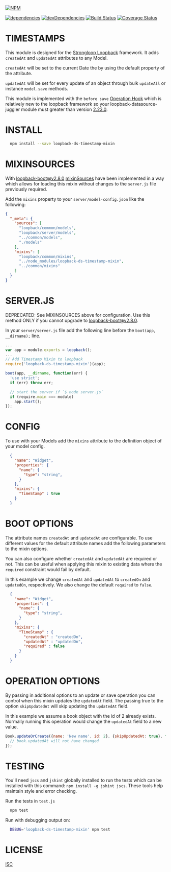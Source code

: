 [![NPM](https://nodei.co/npm/loopback-ds-timestamp-mixin.png?compact=true)](https://nodei.co/npm/loopback-ds-timestamp-mixin/)

[![dependencies](https://img.shields.io/david/clarkbw/loopback-ds-timestamp-mixin.svg)]()
[![devDependencies](https://img.shields.io/david/dev/clarkbw/loopback-ds-timestamp-mixin.svg)]()
[![Build Status](https://travis-ci.org/clarkbw/loopback-ds-timestamp-mixin.svg?branch=master)](https://travis-ci.org/clarkbw/loopback-ds-timestamp-mixin)
[![Coverage Status](https://coveralls.io/repos/clarkbw/loopback-ds-timestamp-mixin/badge.svg)](https://coveralls.io/r/clarkbw/loopback-ds-timestamp-mixin)

TIMESTAMPS
=============

This module is designed for the [Strongloop Loopback](https://github.com/strongloop/loopback) framework.  It adds `createdAt` and `updatedAt` attributes to any Model.

`createdAt` will be set to the current Date the by using the default property of the attribute.

`updatedAt` will be set for every update of an object through bulk `updateAll` or instance `model.save` methods.

This module is implemented with the `before save` [Operation Hook](http://docs.strongloop.com/display/public/LB/Operation+hooks#Operationhooks-beforesave) which is relatively new to the loopback framework so your loopback-datasource-juggler module must greater than version [2.23.0](0002aaedeffadda34ae03752d03d0805ab661665).

INSTALL
=============

```bash
  npm install --save loopback-ds-timestamp-mixin
```

MIXINSOURCES
=============
With [loopback-boot@v2.8.0](https://github.com/strongloop/loopback-boot/)  [mixinSources](https://github.com/strongloop/loopback-boot/pull/131) have been implemented in a way which allows for loading this mixin without changes to the `server.js` file previously required.

Add the `mixins` property to your `server/model-config.json` like the following:

```json
{
  "_meta": {
    "sources": [
      "loopback/common/models",
      "loopback/server/models",
      "../common/models",
      "./models"
    ],
    "mixins": [
      "loopback/common/mixins",
      "../node_modules/loopback-ds-timestamp-mixin",
      "../common/mixins"
    ]
  }
}
```

SERVER.JS
=============

DEPRECATED: See MIXINSOURCES above for configuration. Use this method ONLY if you cannot upgrade to loopback-boot@v2.8.0.

In your `server/server.js` file add the following line before the `boot(app, __dirname);` line.

```js
...
var app = module.exports = loopback();
...
// Add Timestamp Mixin to loopback
require('loopback-ds-timestamp-mixin')(app);

boot(app, __dirname, function(err) {
  'use strict';
  if (err) throw err;

  // start the server if `$ node server.js`
  if (require.main === module)
    app.start();
});
```

CONFIG
=============

To use with your Models add the `mixins` attribute to the definition object of your model config.

```json
  {
    "name": "Widget",
    "properties": {
      "name": {
        "type": "string",
      }
    },
    "mixins": {
      "TimeStamp" : true
    }
  }
```

BOOT OPTIONS
=============

The attribute names `createdAt` and `updatedAt` are configurable.  To use different values for the default attribute names add the following parameters to the mixin options.

You can also configure whether `createdAt` and `updatedAt` are required or not. This can be useful when applying this mixin to existing data where the `required` constraint would fail by default.

In this example we change `createdAt` and `updatedAt` to `createdOn` and `updatedOn`, respectively. We also change the default `required` to `false`.

```json
  {
    "name": "Widget",
    "properties": {
      "name": {
        "type": "string",
      }
    },
    "mixins": {
      "TimeStamp" : {
        "createdAt" : "createdOn",
        "updatedAt" : "updatedOn",
        "required" : false
      }
    }
  }
```

OPERATION OPTIONS
=============

By passing in additional options to an update or save operation you can control when this mixin updates the `updatedAt` field.  The passing true to the option `skipUpdatedAt` will skip updating the `updatedAt` field.

In this example we assume a book object with the id of 2 already exists. Normally running this operation would change the `updatedAt` field to a new value.

```js
Book.updateOrCreate({name: 'New name', id: 2}, {skipUpdatedAt: true}, function(err, book) {
  // book.updatedAt will not have changed
});
```

TESTING
=============

You'll need `jscs` and `jshint` globally installed to run the tests which can be installed with this command: `npm install -g jshint jscs`.  These tools help maintain style and error checking.

Run the tests in `test.js`

```bash
  npm test
```

Run with debugging output on:

```bash
  DEBUG='loopback-ds-timestamp-mixin' npm test
```

LICENSE
=============
[ISC](LICENSE)
